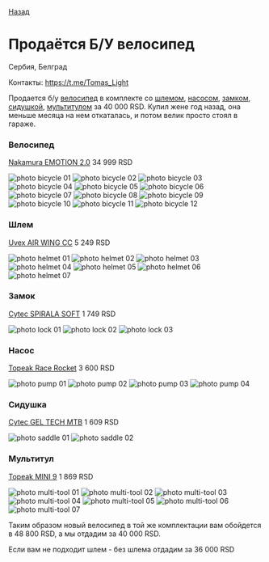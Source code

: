 [Назад](./README.md)

# Продаётся Б/У велосипед

Сербия, Белград

Контакты: https://t.me/Tomas_Light

Продается б/у [велосипед](#bicycle) в комплекте со [шлемом](#helmet), [насосом](#pump), [замком](#lock), [сидушкой](#saddle), [мультитулом](#multi-tool) за 40 000 RSD.
Купил жене год назад, она меньше месяца на нем откаталась, и потом велик просто стоял в гараже.

### <a name="bicycle"></a> Велосипед

[Nakamura EMOTION 2.0](https://www.intersport.rs/nakamura-emotion-2-0-zenski-mtb-bicikl-593462) 34 999 RSD

![photo bicycle 01](photos/bicycle_01.jpg)
![photo bicycle 02](photos/bycicle_02.jpg)
![photo bicycle 03](photos/bycicle_03.jpg)
![photo bicycle 04](photos/bycicle_04.jpg)
![photo bicycle 05](photos/bycicle_05.jpg)
![photo bicycle 06](photos/bycicle_06.jpg)
![photo bicycle 07](photos/bycicle_07.jpg)
![photo bicycle 08](photos/bycicle_08.jpg)
![photo bicycle 09](photos/bycicle_09.jpg)
![photo bicycle 10](photos/bycicle_10.jpg)
![photo bicycle 11](photos/bycicle_11.jpg)
![photo bicycle 12](photos/bycicle_12.jpg)

### <a name="helmet"></a> Шлем

[Uvex AIR WING CC](https://www.intersport.rs/uvex-air-wing-cc-kaciga-586097) 5 249 RSD

![photo helmet 01](photos/helmet_01.jpg)
![photo helmet 02](photos/helmet_02.jpg)
![photo helmet 03](photos/helmet_03.jpg)
![photo helmet 04](photos/helmet_04.jpg)
![photo helmet 05](photos/helmet_05.jpg)
![photo helmet 06](photos/helmet_06.jpg)
![photo helmet 07](photos/helmet_07.jpg)

### <a name="lock"></a> Замок

[Cytec SPIRALA SOFT](https://www.intersport.rs/cytec-spirala-soft-brava-za-bicikl-596393) 1 749 RSD

![photo lock 01](photos/lock_01.jpg)
![photo lock 02](photos/lock_02.jpg)
![photo lock 03](photos/lock_03.jpg)

### <a name="pump"></a> Насос

[Topeak Race Rocket](https://fanatic.rs/pumpa-za-bicikl-topeak-race-rocket.html) 3 600 RSD

![photo pump 01](photos/pump_01.jpg)
![photo pump 02](photos/pump_02.jpg)
![photo pump 03](photos/pump_03.jpg)
![photo pump 04](photos/pump_04.jpg)

### <a name="saddle"></a> Сидушка

[Cytec GEL TECH MTB](https://www.intersport.rs/cytec-gel-tech-mtb-pokrivac-za-sediste-77472) 1 609 RSD

![photo saddle 01](photos/saddle_01.jpg)
![photo saddle 02](photos/saddle_02.jpg)

### <a name="multi-tool"></a> Мультитул

[Topeak MINI 9](https://www.intersport.rs/topeak-mini-9-alat-296964) 1 869 RSD

![photo multi-tool 01](photos/multi-tool_01.jpg)
![photo multi-tool 02](photos/multi-tool_02.jpg)
![photo multi-tool 03](photos/multi-tool_03.jpg)
![photo multi-tool 04](photos/multi-tool_04.jpg)
![photo multi-tool 05](photos/multi-tool_05.jpg)
![photo multi-tool 06](photos/multi-tool_06.jpg)
![photo multi-tool 07](photos/multi-tool_07.jpg)


Таким образом новый велосипед в той же комплектации вам обойдется в 48 800 RSD, а мы отдадим за 40 000 RSD.

Если вам не подходит шлем - без шлема отдадим за 36 000 RSD
